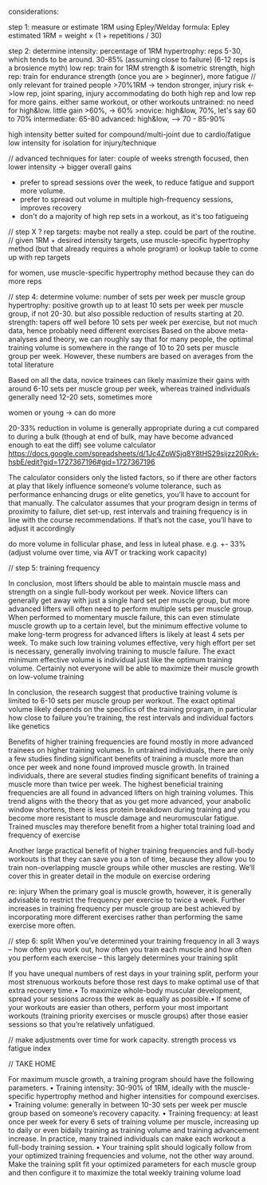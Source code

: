 considerations:

step 1: measure or estimate 1RM using Epley/Welday formula: Epley estimated 1RM = weight × (1 + repetitions / 30)

step 2: determine intensity: percentage of 1RM
    hypertrophy: reps 5-30, which tends to be around. 30-85% (assuming close to failure) (6-12 reps is a brosience myth)
    low rep: train for 1RM strength & isometric strength, high rep: train for endurance strength (once you are > beginner), more fatigue // only relevant for trained people
    >70%1RM -> tendon stronger, injury risk <->low rep, joint sparing, injury accommodating
    do both high rep and low rep for more gains. either same workout, or other workouts
    untrained: no need for high&low. little gain >60%, -> 60%
    >novice: high&low, 70%, let's say 60 to 70%
    intermediate: 65-80
    advanced: high&low, --> 70 - 85-90% 
    
high intensity better suited for compound/multi-joint due to cardio/fatigue
low intensity for isolation for injury/technique

// advanced techniques for later: couple of weeks strength focused, then lower intensity -> bigger overall gains

* prefer to spread sessions over the week, to reduce fatigue and support more volume.
* prefer to spread out volume in multiple high-frequency sessions, improves recovery
* don't do a majority of high rep sets in a workout, as it's too fatigueing

// step X ? rep targets: maybe not really a step. could be part of the routine.
// given 1RM + desired intensity targets, use muscle-specific hypertrophy method (but that already requires a whole program) or lookup table to come up with rep targets

for women, use muscle-specific hypertrophy method because they can do more reps

// step 4: determine volume: number of sets per week per muscle group
hypertrophy: positive growth up to at least 10 sets per week per muscle group, if not 20-30. but also possible reduction of results starting at 20.
strength: tapers off well before 10 sets per week per exercise, but not much data, hence probably need different exercises
Based on the above meta-analyses and theory, we can roughly say that for many people, the optimal training volume is somewhere in the range of 10 to 20 sets per muscle group per week. However, these numbers are based on averages from the total literature

Based on all the data, novice trainees can likely maximize their gains with around 6-10 sets per muscle group per week, whereas trained individuals generally need 12-20 sets, sometimes more

women or young -> can do more

20-33% reduction in volume is generally appropriate during a cut compared to during a bulk (though at end of bulk, may have become advanced enough to eat the diff)
see volume calculator https://docs.google.com/spreadsheets/d/1Jc4ZpWSjq8Y8tHS29sijzz20Rvk-hsbE/edit?gid=1727367196#gid=1727367196

The calculator considers only the listed factors, so if there are other factors at play that likely influence someone’s volume tolerance, such as performance enhancing drugs or elite genetics, you’ll have to account for that manually. The calculator assumes that your program design in terms of proximity to failure, diet set-up, rest intervals and training frequency is in line with the course recommendations. If that’s not the case, you’ll have to adjust it accordingly

do more volume in follicular phase, and less in luteal phase. e.g. +- 33%
(adjust volume over time, via AVT or tracking work capacity)

// step 5: training frequency

In conclusion, most lifters should be able to maintain muscle mass and strength on a single full-body workout per week. Novice lifters can generally get away with just a single hard set per muscle group, but more advanced lifters will often need to perform multiple sets per muscle group. When performed to momentary muscle failure, this can even stimulate muscle growth up to a certain level, but the minimum effective volume to make long-term progress for advanced lifters is likely at least 4 sets per week. To make such low training volumes effective, very high effort per set is necessary, generally involving training to muscle failure. The exact minimum effective volume is individual just like the optimum training volume. Certainly not everyone will be able to maximize their muscle growth on low-volume training

In conclusion, the research suggest that productive training volume is limited to 6-10 sets per muscle group per workout. The exact optimal volume likely depends on the specifics of the training program, in particular how close to failure you’re training, the rest intervals and individual factors like genetics

Benefits of higher training frequencies are found mostly in more advanced trainees on higher training volumes. In untrained individuals, there are only a few studies finding significant benefits of training a muscle more than once per week and none found improved muscle growth. In trained individuals, there are several studies finding significant benefits of training a muscle more than twice per week. The highest beneficial training frequencies are all found in advanced lifters on high training volumes. This trend aligns with the theory that as you get more advanced, your anabolic window shortens, there is less protein breakdown during training and you become more resistant to muscle damage and neuromuscular fatigue. Trained muscles may therefore benefit from a higher total training load and frequency of exercise

Another large practical benefit of higher training frequencies and full-body workouts is that they can save you a ton of time, because they allow you to train non-overlapping muscle groups while other muscles are resting. We’ll cover this in greater detail in the module on exercise ordering

re: injury
When the primary goal is muscle growth, however, it is generally advisable to restrict the frequency per exercise to twice a week. Further increases in training frequency per muscle group are best achieved by incorporating more different exercises rather than performing the same exercise more often.

// step 6: split
When you’ve determined your training frequency in all 3 ways – how often you work out,
how often you train each muscle and how often you perform each exercise – this largely
determines your training split

If you have unequal numbers of rest days in your training split, perform your most strenuous workouts before those rest days to make optimal use of that extra recovery time.• To maximize whole-body muscular development, spread your sessions across the week as equally as possible.• If some of your workouts are easier than others, perform your most important workouts (training priority exercises or muscle groups) after those easier sessions so that you’re relatively unfatigued.

// make adjustments over time for work capacity. strength process vs fatigue index

// TAKE HOME

For maximum muscle growth, a training program should have the following parameters.
• Training intensity: 30-90% of 1RM, ideally with the muscle-specific hypertrophy method and higher intensities for compound exercises.
• Training volume: generally in between 10-30 sets per week per muscle group based on someone’s recovery capacity.
• Training frequency: at least once per week for every 6 sets of training volume per muscle, increasing up to daily or even bidaily training as training volume and training advancement increase. In practice, many trained individuals can make each workout a full-body training session.
• Your training split should logically follow from your optimized training frequencies and volume, not the other way around. Make the training split fit your optimized parameters for each muscle group and then configure it to maximize the total weekly training volume load